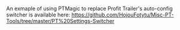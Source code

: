 An exmaple of using PTMagic to replace Profit Trailer's auto-config switcher is available here:
https://github.com/HojouFotytu/Misc-PT-Tools/tree/master/PT%20Settings-Switcher
